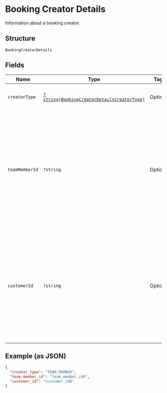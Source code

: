 
# Booking Creator Details

Information about a booking creator.

## Structure

`BookingCreatorDetails`

## Fields

| Name | Type | Tags | Description | Getter | Setter |
|  --- | --- | --- | --- | --- | --- |
| `creatorType` | [`?string(BookingCreatorDetailsCreatorType)`](../../doc/models/booking-creator-details-creator-type.md) | Optional | Supported types of a booking creator. | getCreatorType(): ?string | setCreatorType(?string creatorType): void |
| `teamMemberId` | `?string` | Optional | The ID of the team member who created the booking, when the booking creator is of the `TEAM_MEMBER` type.<br>Access to this field requires seller-level permissions.<br>**Constraints**: *Maximum Length*: `32` | getTeamMemberId(): ?string | setTeamMemberId(?string teamMemberId): void |
| `customerId` | `?string` | Optional | The ID of the customer who created the booking, when the booking creator is of the `CUSTOMER` type.<br>Access to this field requires seller-level permissions.<br>**Constraints**: *Maximum Length*: `192` | getCustomerId(): ?string | setCustomerId(?string customerId): void |

## Example (as JSON)

```json
{
  "creator_type": "TEAM_MEMBER",
  "team_member_id": "team_member_id0",
  "customer_id": "customer_id8"
}
```

